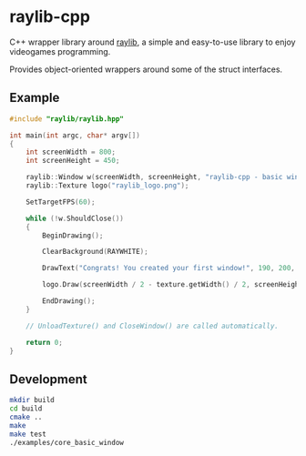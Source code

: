 # raylib-cpp

C++ wrapper library around [raylib](https://www.raylib.com/), a simple and easy-to-use library to enjoy videogames programming.

Provides object-oriented wrappers around some of the struct interfaces.

## Example

``` cpp
#include "raylib/raylib.hpp"

int main(int argc, char* argv[])
{
	int screenWidth = 800;
	int screenHeight = 450;

	raylib::Window w(screenWidth, screenHeight, "raylib-cpp - basic window");
	raylib::Texture logo("raylib_logo.png");

	SetTargetFPS(60);

	while (!w.ShouldClose())
	{
		BeginDrawing();

		ClearBackground(RAYWHITE);

		DrawText("Congrats! You created your first window!", 190, 200, 20, LIGHTGRAY);

		logo.Draw(screenWidth / 2 - texture.getWidth() / 2, screenHeight / 2 - texture.getHeight() / 2);

		EndDrawing();
	}

	// UnloadTexture() and CloseWindow() are called automatically.

	return 0;
}
```

## Development

``` bash
mkdir build
cd build
cmake ..
make
make test
./examples/core_basic_window
```
